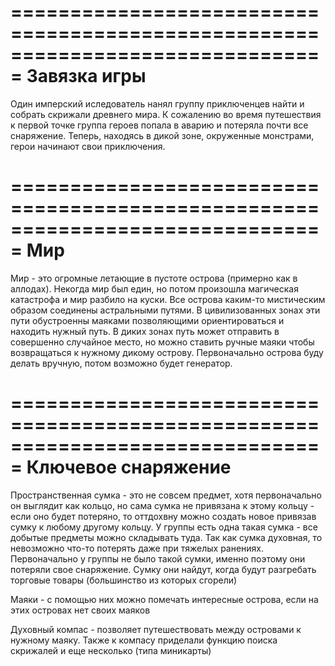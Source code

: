 ﻿===============================================================================
Завязка игры
===============================================================================
Один имперский иследователь нанял группу приключенцев найти и собрать скрижали древнего мира. К сожалению во время путешествия к первой точке группа героев попала в аварию и потеряла почти все снаряжение. Теперь, находясь в дикой зоне, окруженные монстрами, герои начинают свои приключения.

===============================================================================
Мир
===============================================================================
Мир - это огромные летающие в пустоте острова (примерно как в аллодах). Некогда мир был един, но потом произошла магическая катастрофа и мир разбило на куски. Все острова каким-то мистическим образом соединены астральными путями. В цивилизованных зонах эти пути обустроенны маяками позволяющими ориентироваться и находить нужный путь. В диких зонах путь может отправить в совершенно случайное место, но можно ставить ручные маяки чтобы возвращаться к нужному дикому острову.
Первоначально острова буду делать вручную, потом возможно будет генератор.

===============================================================================
Ключевое снаряжение
===============================================================================
Пространственная сумка - это не совсем предмет, хотя первоначально он выглядит как кольцо, но сама сумка не привязана к этому кольцу - если оно будет потеряно, то оттдохвну можно создать новое привязав сумку к любому другому кольцу. У группы есть одна такая сумка - все добытые предметы можно складывать туда. Так как сумка духовная, то невозможно что-то потерять даже при тяжелых ранениях. Первоначально у группы не было такой сумки, именно поэтому они потеряли свое снаряжение. Сумку они найдут, когда будут разгребать торговые товары (большинство из которых сгорели)

Маяки - с помощью них можно помечать интересные острова, если на этих островах нет своих маяков

Духовный компас - позволяет путешествовать между островами к нужному маяку. Также к компасу приделали функцию поиска скрижалей и еще несколько (типа миникарты)

